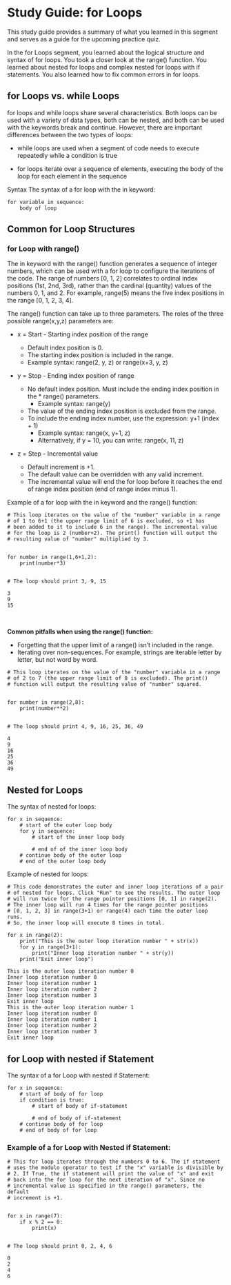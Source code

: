 # Study Guide: for Loops

This study guide provides a summary of what you learned in this segment and serves as a guide for the upcoming practice quiz.  

In the for Loops segment, you learned about the logical structure and syntax of for loops. You took a closer look at the range() function. You learned about nested for loops and complex nested for loops with if statements. You also learned how to fix common errors in for loops.

## for Loops vs. while Loops
for loops and while loops share several characteristics. Both loops can be used with a variety of data types, both can be nested, and both can be used with the keywords break and continue. However, there are important differences between the two types of loops: 

* while loops are used when a segment of code needs to execute repeatedly while a condition is true

* for loops iterate over a sequence of elements, executing the body of the loop for each element in the sequence

Syntax 
The syntax of a for loop with the in keyword:

```
for variable in sequence:
    body of loop
```

## Common for Loop Structures 

### for Loop with range()

The in keyword with the range() function generates a sequence of integer numbers, which can be used with a for loop to configure the iterations of the code. The range of numbers [0, 1, 2] correlates to ordinal index positions (1st, 2nd, 3rd), rather than the cardinal (quantity) values of the numbers 0, 1, and 2. For example, range(5) means the five index positions in the range [0, 1, 2, 3, 4]. 

The range() function can take up to three parameters. The roles of the three possible range(x,y,z) parameters are:

* x = Start - Starting index position of the range 
    * Default index position is 0.
    * The starting index position is included in the range. 
    * Example syntax: range(2, y, z) or range(x+3, y, z) 

* y = Stop - Ending index position of range
    * No default index position. Must include the ending index position in the * range() parameters.
        * Example syntax: range(y)
    * The value of the ending index position is excluded from the range. 
    * To include the ending index number, use the expression: y+1 (index + 1)
        * Example syntax: range(x, y+1, z)
        * Alternatively, if y = 10, you can write: range(x, 11, z)

* z = Step - Incremental value
    * Default increment is +1.
    * The default value can be overridden with any valid increment.
    * The incremental value will end the for loop before it reaches the end of range index position (end of range index minus 1).  

Example of a for loop with the in keyword and the range() function:

```
# This loop iterates on the value of the "number" variable in a range
# of 1 to 6+1 (the upper range limit of 6 is excluded, so +1 has
# been added to it to include 6 in the range). The incremental value
# for the loop is 2 (number+2). The print() function will output the
# resulting value of "number" multiplied by 3.


for number in range(1,6+1,2):
    print(number*3)


# The loop should print 3, 9, 15

3
9
15
```

<br>

**Common pitfalls when using the range() function:**

* Forgetting that the upper limit of a range() isn’t included in the range.
* Iterating over non-sequences. For example, strings are iterable letter by letter, but not word by word. 

```
# This loop iterates on the value of the "number" variable in a range
# of 2 to 7 (the upper range limit of 8 is excluded). The print() 
# function will output the resulting value of "number" squared.


for number in range(2,8):
    print(number**2)


# The loop should print 4, 9, 16, 25, 36, 49

4
9
16
25
36
49
```



## Nested for Loops 

The syntax of nested for loops:

```
for x in sequence:
    # start of the outer loop body
    for y in sequence:
        # start of the inner loop body

        # end of of the inner loop body
    # continue body of the outer loop
    # end of the outer loop body
```

Example of nested for loops:  

```
# This code demonstrates the outer and inner loop iterations of a pair 
# of nested for loops. Click "Run" to see the results. The outer loop
# will run twice for the range pointer positions [0, 1] in range(2).
# The inner loop will run 4 times for the range pointer positions 
# [0, 1, 2, 3] in range(3+1) or range(4) each time the outer loop runs.
# So, the inner loop will execute 8 times in total.

for x in range(2):
    print("This is the outer loop iteration number " + str(x))
    for y in range(3+1):
        print("Inner loop iteration number " + str(y))
    print("Exit inner loop") 

This is the outer loop iteration number 0
Inner loop iteration number 0
Inner loop iteration number 1
Inner loop iteration number 2
Inner loop iteration number 3
Exit inner loop
This is the outer loop iteration number 1
Inner loop iteration number 0
Inner loop iteration number 1
Inner loop iteration number 2
Inner loop iteration number 3
Exit inner loop
```

## for Loop with nested if Statement

The syntax of a for Loop with nested if Statement:

```
for x in sequence:
    # start of body of for loop
    if condition is true:
        # start of body of if-statement

        # end of body of if-statement
    # continue body of for loop
    # end of body of for loop
```

### Example of a for Loop with Nested if Statement:  

```
# This for loop iterates through the numbers 0 to 6. The if statement
# uses the modulo operator to test if the "x" variable is divisible by
# 2. If True, the if statement will print the value of "x" and exit
# back into the for loop for the next iteration of "x". Since no 
# incremental value is specified in the range() parameters, the default
# increment is +1. 


for x in range(7):
    if x % 2 == 0:
        print(x)


# The loop should print 0, 2, 4, 6

0
2
4
6
```
